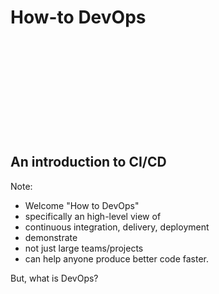 <!-- .slide: data-background-image="img/welcome.png" data-background-size="contain" data-background-position="center" data-background-transition="fade" -->

# How-to DevOps

<div style="height:11em; display:block"> </div>

## An introduction to CI/CD

Note:

* Welcome "How to DevOps"
* specifically an high-level view of
* continuous integration, delivery, deployment
* demonstrate
 * not just large teams/projects
 * can help anyone produce better code faster.

But, what is DevOps?

